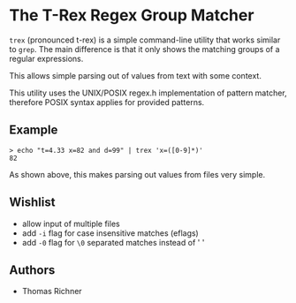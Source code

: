 # The T-Rex Regex Group Matcher
`trex` (pronounced t-rex) is a simple command-line utility that works
similar to `grep`. The main difference is that it only shows the matching
groups of a regular expressions.

This allows simple parsing out of values from text with some context.

This utility uses the UNIX/POSIX regex.h implementation of pattern matcher,
therefore POSIX syntax applies for provided patterns.

## Example

```
> echo "t=4.33 x=82 and d=99" | trex 'x=([0-9]*)'
82
```
As shown above, this makes parsing out values from files very simple.


## Wishlist
- allow input of multiple files
- add `-i` flag for case insensitive matches (eflags)
- add `-0` flag for `\0` separated matches instead of ' '

## Authors
- Thomas Richner
